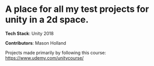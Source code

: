 # A place for all my test projects for unity in a 2d space.

__Tech Stack__: Unity 2018

__Contributors__: Mason Holland

Projects made primarily by following this course: https://www.udemy.com/unitycourse/
